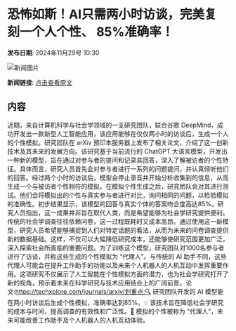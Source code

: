 # 恐怖如斯！AI只需两小时访谈，完美复刻一个人个性、 85%准确率！

**发布日期**: 2024年11月29号 10:30

![新闻图片](https://upload.chinaz.com/2024/1129/6386847297064021608960896.png)

**新闻链接**: [点击查看原文](https://www.aibase.com/zh/news/13582)

## 内容

近期，来自计算机科学与社会学领域的一支研究团队，联合谷歌 DeepMind，成功开发出一款新型人工智能应用，该应用能够在仅仅两小时的访谈后，生成一个人的个性模拟。研究团队在 arXiv 预印本服务器上发布了相关论文，介绍了这一创新技术及其未来的发展方向。该研究基于当前流行的 ChatGPT 大语言模型，开发出一种新的模型，旨在通过对参与者的提问和记录其回答，深入了解被访者的个性特征。具体而言，研究人员首先会对参与者进行一系列的问题提问，并认真倾听他们的回答。经过两个小时的访谈后，模型会停止录音并开始分析收集到的信息，从而生成一个与被访者个性相符的模拟。在模拟个性生成之后，研究团队会对其进行测试。他们会将模拟出的个性与真实参与者进行对比，询问相同的问题，以检验模拟的准确性。初步结果显示，该模型的回答与真实个体的答案吻合度高达85%。研究人员指出，这一成果并非旨在取代人类，而是希望能够为社会学研究提供便利。传统的社会学调查往往依赖问卷，这一过程既耗时又成本高昂。通过使用这一新模型，研究人员希望能够捕捉到人们对特定话题的看法，从而为未来的问卷调查提供新的数据基础。这样，不仅可以大幅降低研究成本，还能够使研究范围更加广泛，深入探索社会所面临的重要问题。为了训练这个模型，研究团队对1000名参与者进行了访谈，并称这些生成的个性模拟为 “代理人”。与传统的 AI 助手不同，这些代理人可能会在提升工作助手的功能以及未来个人机器人的人机互动中发挥重要作用。这项研究不仅展示了人工智能在个性模拟方面的潜力，也为社会学研究打开了新的视角，预示着未来在科学研究与技术应用结合上的广阔前景。论文:https://techxplore.com/journals/arxiv/划重点:🔍 研究团队开发的 AI 模型能在两小时访谈后生成个性模拟，准确率达到85%。💡 该技术旨在降低社会学研究的成本与时间，提高调查的有效性和广泛性。🤖 模拟的个性被称为 “代理人”，未来可能改善工作助手及个人机器人的人机互动体验。
